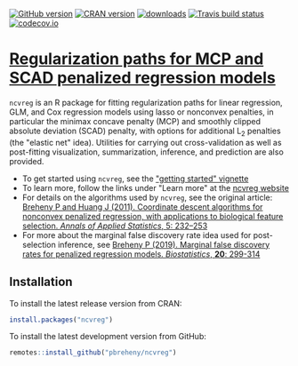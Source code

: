 [![GitHub version](https://img.shields.io/endpoint?url=https://raw.githubusercontent.com/pbreheny/ncvreg/master/.version.json&style=flat&logo=github)](https://github.com/pbreheny/ncvreg)
[![CRAN version](https://img.shields.io/cran/v/ncvreg?logo=R)](https://cran.r-project.org/package=ncvreg)
[![downloads](http://cranlogs.r-pkg.org/badges/ncvreg)](https://cran.r-project.org/package=ncvreg)
[![Travis build status](https://api.travis-ci.org/pbreheny/ncvreg.svg?branch=master?logo=travis)](https://travis-ci.org/pbreheny/ncvreg)
[![codecov.io](https://codecov.io/github/pbreheny/ncvreg/coverage.svg?branch=master)](https://codecov.io/github/pbreheny/ncvreg?branch=master)

# [Regularization paths for MCP and SCAD penalized regression models](http://pbreheny.github.io/ncvreg)

`ncvreg` is an R package for fitting regularization paths for linear
regression, GLM, and Cox regression models using lasso or nonconvex
penalties, in particular the minimax concave penalty (MCP) and smoothly
clipped absolute deviation (SCAD) penalty, with options for additional
L<sub>2</sub> penalties (the "elastic net" idea). Utilities for carrying
out cross-validation as well as post-fitting visualization,
summarization, inference, and prediction are also provided.

* To get started using `ncvreg`, see the ["getting started" vignette](http://pbreheny.github.io/ncvreg/articles/getting-started.html)
* To learn more, follow the links under "Learn more" at the [ncvreg website](http://pbreheny.github.io/ncvreg)
* For details on the algorithms used by `ncvreg`, see the original article: [Breheny P and Huang J (2011). Coordinate descent algorithms for nonconvex penalized regression, with applications to biological feature selection. *Annals of Applied Statistics*, 5: 232–253](http://myweb.uiowa.edu/pbreheny/pdf/Breheny2011.pdf)
* For more about the marginal false discovery rate idea used for
post-selection inference, see [Breheny P (2019). Marginal false discovery rates for penalized regression models. *Biostatistics*, **20**: 299-314](https://dx.doi.org/10.1093/biostatistics/kxy004)

## Installation

To install the latest release version from CRAN:

```r
install.packages("ncvreg")
```

To install the latest development version from GitHub:

```r
remotes::install_github("pbreheny/ncvreg")
```

